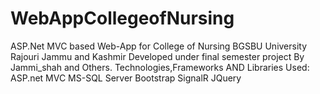 # WebAppCollegeofNursing
ASP.Net MVC based Web-App for College of Nursing BGSBU University Rajouri Jammu and Kashmir Developed under final semester project By Jammi_shah and Others.
Technologies,Frameworks AND Libraries Used:
ASP.net MVC
MS-SQL Server
Bootstrap
SignalR
JQuery
